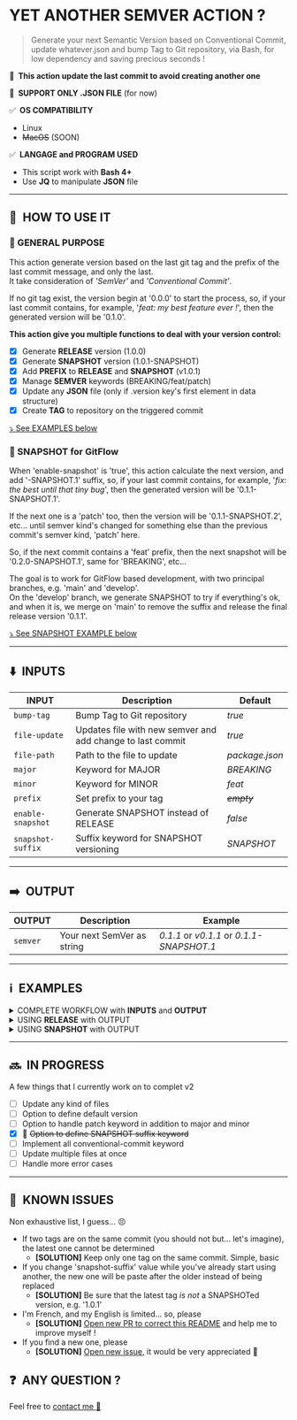# YET ANOTHER SEMVER ACTION ?

> Generate your next Semantic Version based on Conventional Commit, update whatever.json and bump Tag to Git repository, via Bash, for low dependency and saving precious seconds !

🚸&ensp;**This action update the last commit to avoid creating another one**

🔰&ensp;**SUPPORT ONLY .JSON FILE** (for now)

✅&ensp;**OS COMPATIBILITY**
  - Linux
  - ~~MacOS~~ (SOON)

✅&ensp;**LANGAGE and PROGRAM USED**
  - This script work with **Bash 4+**
  - Use **JQ** to manipulate **JSON** file

---

## 📓&ensp;HOW TO USE IT
### 🔸 GENERAL PURPOSE
This action generate version based on the last git tag and the prefix of the last commit message, and only the last.  
It take consideration of *'SemVer'* and *'Conventional Commit'*.

If no git tag exist, the version begin at '0.0.0' to start the process, so, if your last commit contains, for example, '*feat: my best feature ever !*', then the generated version will be '0.1.0'.

**This action give you multiple functions to deal with your version control:**
- [x] Generate **RELEASE** version (1.0.0)
- [x] Generate **SNAPSHOT** version (1.0.1-SNAPSHOT)
- [x] Add **PREFIX** to **RELEASE** and **SNAPSHOT** (v1.0.1)
- [x] Manage **SEMVER** keywords (BREAKING/feat/patch)
- [x] Update any **JSON** file (only if .version key's first element in data structure)
- [x] Create **TAG** to repository on the triggered commit

[⤵️ See EXAMPLES below](#%E2%84%B9%EF%B8%8F-examples)

### 🔸 SNAPSHOT for GitFlow
When 'enable-snapshot' is 'true', this action calculate the next version, and add '-SNAPSHOT.1' suffix, so, if your last commit contains, for example, '*fix: the best until that tiny bug*', then the generated version will be '0.1.1-SNAPSHOT.1'.  

If the next one is a 'patch' too, then the version will be '0.1.1-SNAPSHOT.2', etc... until semver kind's changed for something else than the previous commit's semver kind, 'patch' here.

So, if the next commit contains a 'feat' prefix, then the next snapshot will be '0.2.0-SNAPSHOT.1', same for 'BREAKING', etc...

The goal is to work for GitFlow based development, with two principal branches, e.g. 'main' and 'develop'.  
On the 'develop' branch, we generate SNAPSHOT to try if everything's ok, and when it is, we merge on 'main' to remove the suffix and release the final release version '0.1.1'.

[⤵️ See SNAPSHOT EXAMPLE below](#%E2%84%B9%EF%B8%8F-examples)

---

## ⬇️&ensp;INPUTS

| INPUT             | Description                                                | Default        |
| ---               | ---                                                        | ---            |
| `bump-tag`        | Bump Tag to Git repository                                 | *true*         |
| `file-update`     | Updates file with new semver and add change to last commit | *true*         |
| `file-path`       | Path to the file to update                                 | *package.json* |
| `major`           | Keyword for MAJOR                                          | *BREAKING*     |
| `minor`           | Keyword for MINOR                                          | *feat*         |
| `prefix`          | Set prefix to your tag                                     | *~~empty~~*    |
| `enable-snapshot` | Generate SNAPSHOT instead of RELEASE                       | *false*        |
| `snapshot-suffix` | Suffix keyword for SNAPSHOT versioning                     | *SNAPSHOT*     |

---

## ➡️&ensp;OUTPUT

| OUTPUT            | Description                     | Example                                   |
| ---               | ---                             | ---                                       |
| `semver`          | Your next SemVer as string      | *0.1.1* or *v0.1.1* or *0.1.1-SNAPSHOT.1* |

---

## ℹ️&ensp;EXAMPLES

<details>
  <summary>COMPLETE WORKFLOW with <b>INPUTS</b> and <b>OUTPUT</b></summary>

```yaml
name: AutoBashed SemVer
on: push

jobs:
  generate:
    runs-on: ubuntu-latest
    steps:
      - uses: actions/checkout@v3
        with:
          fetch-depth: 0

      - name: "Generate Next SemVer"
        id: version
        uses: bencatlab/autobashed-semver@v2
        env:
          GITHUB_TOKEN: ${{ secrets.GITHUB_TOKEN }}
        with:
          bump-tag: 'true'          # Bump tag to Git repository
          file-update: 'true'       # Updates file with new semver and add change to last commit
          file-path: 'package.json' # Path to the file to update
          major: 'BREAKING CHANGE'  # Keyword for MAJOR
          minor: 'feature'          # Keyword for MINOR
          prefix: 'v'               # Set a prefix to your tag
          enable-snapshot: 'true'   # Generate as SNAPSHOT instead of RELEASE
          snapshot-suffix: 'beta'   # Suffix for SNAPSHOT versioning (e.g. 1.0.1-beta.1)

      - name: "Output SemVer from previous Step"
        run: echo "${{ steps.version.outputs.semver }}"
```
</details>

<details>
  <summary>USING <b>RELEASE</b> with OUTPUT</summary>

```yaml
- name: "Generate Next SemVer"
  id: version
  uses: bencatlab/autobashed-semver@v2
  env:
    GITHUB_TOKEN: ${{ secrets.GITHUB_TOKEN }}
  with:
    bump-tag: 'false'
    file-path: 'version.json'
    prefix: ''

- name: "Output SemVer from previous Step"
  run: echo "${{ steps.version.outputs.semver }}"
```
</details>


<details>
  <summary>USING <b>SNAPSHOT</b> with OUTPUT</summary>

```yaml
- name: "Generate Next SemVer"
  id: version
  uses: bencatlab/autobashed-semver@v2
  env:
    GITHUB_TOKEN: ${{ secrets.GITHUB_TOKEN }}
  with:
    file-update: 'false'
    prefix: 'v'
    enable-snapshot: 'true'
    snapshot-suffix: 'beta'

- name: "Output SemVer from previous Step"
  run: echo "${{ steps.version.outputs.semver }}"
```
</details>

--- 

## 🔜&ensp;IN PROGRESS

A few things that I currently work on to complet v2
  - [ ] Update any kind of files
  - [ ] Option to define default version
  - [ ] Option to handle patch keyword in addition to major and minor
  - [x] :tada: ~~Option to define SNAPSHOT suffix keyword~~
  - [ ] Implement all conventional-commit keyword
  - [ ] Update multiple files at once
  - [ ] Handle more error cases

---

## 🚧&ensp;KNOWN ISSUES

Non exhaustive list, I guess... 😣
  - If two tags are on the same commit (you should not but... let's imagine), the latest one cannot be determined
    - **[SOLUTION]** Keep only one tag on the same commit. Simple, basic
  - If you change 'snapshot-suffix' value while you've already start using another, the new one will be paste after the older instead of being replaced
    - **[SOLUTION]** Be sure that the latest tag *is not* a SNAPSHOTed version, e.g. '1.0.1'
  - I'm French, and my English is limited... so, please
    - **[SOLUTION]** [Open new PR to correct this README](https://github.com/bencatlab/autobashed-semver/edit/main/README.md) and help me to improve myself !
  - If you find a new one, please
    - **[SOLUTION]** [Open new issue](https://github.com/bencatlab/autobashed-semver/issues/new), it would be very appreciated 💌
  
## :question:&ensp;ANY QUESTION ?

Feel free to [contact me :email:](https://github.com/bendevcat)